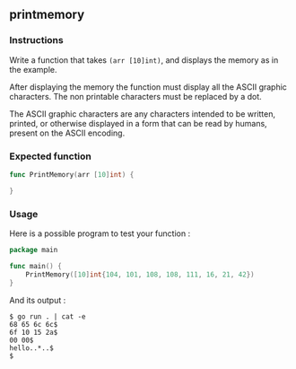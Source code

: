 ## printmemory

### Instructions

Write a function that takes `(arr [10]int)`, and displays the memory as in the example.

After displaying the memory the function must display all the ASCII graphic characters. The non printable characters must be replaced by a dot.

The ASCII graphic characters are any characters intended to be written, printed, or otherwise displayed in a form that can be read by humans, present on the ASCII encoding.

### Expected function

```go
func PrintMemory(arr [10]int) {

}
```

### Usage

Here is a possible program to test your function :

```go
package main

func main() {
	PrintMemory([10]int{104, 101, 108, 108, 111, 16, 21, 42})
}
```

And its output :

```console
$ go run . | cat -e
68 65 6c 6c$
6f 10 15 2a$
00 00$
hello..*..$
$
```
